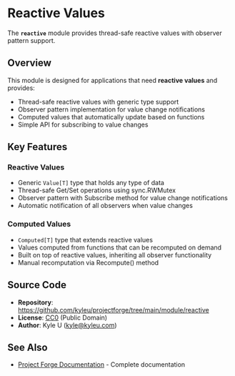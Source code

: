 # Reactive Values

The **`reactive`** module provides thread-safe reactive values with observer pattern support.

## Overview

This module is designed for applications that need **reactive values** and provides:

- Thread-safe reactive values with generic type support
- Observer pattern implementation for value change notifications
- Computed values that automatically update based on functions
- Simple API for subscribing to value changes

## Key Features

### Reactive Values
- Generic `Value[T]` type that holds any type of data
- Thread-safe Get/Set operations using sync.RWMutex
- Observer pattern with Subscribe method for value change notifications
- Automatic notification of all observers when value changes

### Computed Values
- `Computed[T]` type that extends reactive values
- Values computed from functions that can be recomputed on demand
- Built on top of reactive values, inheriting all observer functionality
- Manual recomputation via Recompute() method

## Source Code

- **Repository**: https://github.com/kyleu/projectforge/tree/main/module/reactive
- **License**: [CC0](https://creativecommons.org/publicdomain/zero/1.0) (Public Domain)
- **Author**: Kyle U (kyle@kyleu.com)

## See Also

- [Project Forge Documentation](https://projectforge.dev) - Complete documentation
